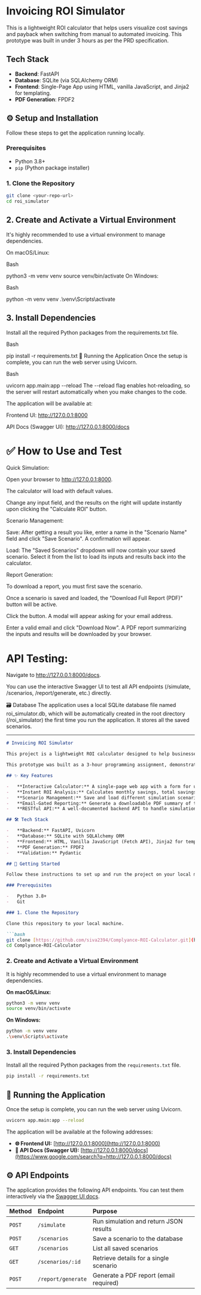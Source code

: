 # Invoicing ROI Simulator

This is a lightweight ROI calculator that helps users visualize cost savings and payback when switching from manual to automated invoicing. This prototype was built in under 3 hours as per the PRD specification.

## Tech Stack

- **Backend**: FastAPI
- **Database**: SQLite (via SQLAlchemy ORM)
- **Frontend**: Single-Page App using HTML, vanilla JavaScript, and Jinja2 for templating.
- **PDF Generation**: FPDF2

## ⚙️ Setup and Installation

Follow these steps to get the application running locally.

### Prerequisites

- Python 3.8+
- `pip` (Python package installer)

### 1. Clone the Repository

```bash
git clone <your-repo-url>
cd roi_simulator
```
## 2. Create and Activate a Virtual Environment
It's highly recommended to use a virtual environment to manage dependencies.

On macOS/Linux:

Bash

python3 -m venv venv
source venv/bin/activate
On Windows:

Bash

python -m venv venv
.\venv\Scripts\activate
## 3. Install Dependencies
Install all the required Python packages from the requirements.txt file.

Bash

pip install -r requirements.txt
🚀 Running the Application
Once the setup is complete, you can run the web server using Uvicorn.

Bash

uvicorn app.main:app --reload
The --reload flag enables hot-reloading, so the server will restart automatically when you make changes to the code.

The application will be available at:

Frontend UI: http://127.0.0.1:8000

API Docs (Swagger UI): http://127.0.0.1:8000/docs

# ✅ How to Use and Test
Quick Simulation:

Open your browser to http://127.0.0.1:8000.

The calculator will load with default values.

Change any input field, and the results on the right will update instantly upon clicking the "Calculate ROI" button.

Scenario Management:

Save: After getting a result you like, enter a name in the "Scenario Name" field and click "Save Scenario". A confirmation will appear.

Load: The "Saved Scenarios" dropdown will now contain your saved scenario. Select it from the list to load its inputs and results back into the calculator.

Report Generation:

To download a report, you must first save the scenario.

Once a scenario is saved and loaded, the "Download Full Report (PDF)" button will be active.

Click the button. A modal will appear asking for your email address.

Enter a valid email and click "Download Now". A PDF report summarizing the inputs and results will be downloaded by your browser.

# API Testing:

Navigate to http://127.0.0.1:8000/docs.

You can use the interactive Swagger UI to test all API endpoints (/simulate, /scenarios, /report/generate, etc.) directly.

🗃️ Database
The application uses a local SQLite database file named roi_simulator.db, which will be automatically created in the root directory (/roi_simulator) the first time you run the application. It stores all the saved scenarios.





-----

````markdown
# Invoicing ROI Simulator

This project is a lightweight ROI calculator designed to help businesses visualize the cost savings and payback period when switching from manual to automated invoicing systems. The application features a clean, single-page interface and a RESTful API backend built with Python and FastAPI.

This prototype was built as a 3-hour programming assignment, demonstrating full-stack capabilities with a focus on rapid delivery and meeting all specified requirements.

## ✨ Key Features

-   **Interactive Calculator:** A single-page web app with a form for user inputs and live, dynamically updated results.
-   **Instant ROI Analysis:** Calculates monthly savings, total savings, payback period, and ROI in real-time.
-   **Scenario Management:** Save and load different simulation scenarios by name, persisted in a local SQLite database.
-   **Email-Gated Reporting:** Generate a downloadable PDF summary of the ROI analysis, gated by an email input field to simulate lead capture.
-   **RESTful API:** A well-documented backend API to handle simulation logic and data persistence.

## 🛠️ Tech Stack

-   **Backend:** FastAPI, Uvicorn
-   **Database:** SQLite with SQLAlchemy ORM
-   **Frontend:** HTML, Vanilla JavaScript (Fetch API), Jinja2 for templating
-   **PDF Generation:** FPDF2
-   **Validation:** Pydantic

## 🚀 Getting Started

Follow these instructions to set up and run the project on your local machine.

### Prerequisites

-   Python 3.8+
-   Git

### 1. Clone the Repository

Clone this repository to your local machine.

```bash
git clone [https://github.com/siva2394/Complyance-ROI-Calculator.git](https://github.com/siva2394/Complyance-ROI-Calculator.git)
cd Complyance-ROI-Calculator
````

### 2\. Create and Activate a Virtual Environment

It is highly recommended to use a virtual environment to manage dependencies.

**On macOS/Linux:**

```bash
python3 -m venv venv
source venv/bin/activate
```

**On Windows:**

```bash
python -m venv venv
.\venv\Scripts\activate
```

### 3\. Install Dependencies

Install all the required Python packages from the `requirements.txt` file.

```bash
pip install -r requirements.txt
```

## 🏃 Running the Application

Once the setup is complete, you can run the web server using Uvicorn.

```bash
uvicorn app.main:app --reload
```

The application will be available at the following addresses:

  - **🌐 Frontend UI:** [http://127.0.0.1:8000](http://127.0.0.1:8000)
  - **📄 API Docs (Swagger UI):** [http://127.0.0.1:8000/docs](https://www.google.com/search?q=http://127.0.0.1:8000/docs)

## ⚙️ API Endpoints

The application provides the following API endpoints. You can test them interactively via the [Swagger UI docs](https://www.google.com/search?q=http://127.0.0.1:8000/docs).

| Method | Endpoint             | Purpose                               |
| :----- | :------------------- | :------------------------------------ |
| `POST` | `/simulate`          | Run simulation and return JSON results|
| `POST` | `/scenarios`         | Save a scenario to the database       |
| `GET`  | `/scenarios`         | List all saved scenarios             |
| `GET`  | `/scenarios/:id`     | Retrieve details for a single scenario|
| `POST` | `/report/generate`   | Generate a PDF report (email required)|

```
```
